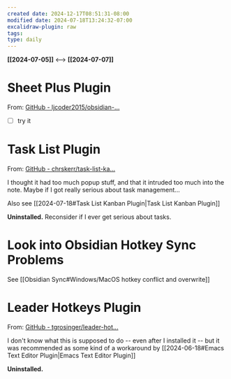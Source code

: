 ```yaml
---
created date: 2024-12-17T08:51:31-08:00
modified date: 2024-07-18T13:24:32-07:00
excalidraw-plugin: raw
tags: 
type: daily
---
```

**[[2024-07-05]]**  <-->  **[[2024-07-07]]**

# Sheet Plus Plugin
From: [GitHub - ljcoder2015/obsidian-...](https://github.com/ljcoder2015/obsidian-sheet-plus)
- [ ] try it
# Task List Plugin
From: [GitHub - chrskerr/task-list-ka...](https://github.com/chrskerr/task-list-kanban)

I thought it had too much popup stuff, and that it intruded too much into the note.  Maybe if I got really serious about task management...

Also see [[2024-07-18#Task List Kanban Plugin|Task List Kanban Plugin]]

**Uninstalled.** Reconsider if I ever get serious about tasks.

# Look into Obsidian Hotkey Sync Problems

See [[Obsidian Sync#Windows/MacOS hotkey conflict and overwrite]]
# Leader Hotkeys Plugin
From: [GitHub - tgrosinger/leader-hot...](https://github.com/tgrosinger/leader-hotkeys-obsidian)

I don't know what this is supposed to do -- even after I installed it -- but it was recommended as some kind of a workaround by  [[2024-06-18#Emacs Text Editor Plugin|Emacs Text Editor Plugin]]

**Uninstalled.**